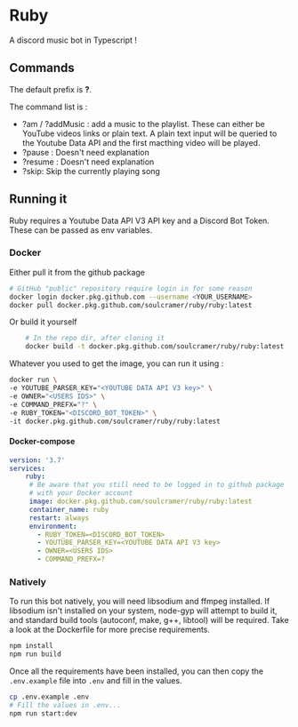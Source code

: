 # Ruby
A discord music bot in Typescript !

## Commands
The default prefix is **?**.

The command list is : 
 + ?am / ?addMusic : add a music to the playlist. These can either be YouTube videos links or plain text. 
    A plain text input will be queried to the Youtube Data API and the first macthing video will be played.
 + ?pause : Doesn't need explanation
 + ?resume : Doesn't need explanation
 + ?skip: Skip the currently playing song

## Running it 

Ruby requires a Youtube Data API V3 API key and a Discord Bot Token. These can be passed as env variables. 

### Docker

Either pull it from the github package
```sh
# GitHub "public" repository require login in for some reason
docker login docker.pkg.github.com --username <YOUR_USERNAME>
docker pull docker.pkg.github.com/soulcramer/ruby/ruby:latest
```
Or build it yourself
```sh
    # In the repo dir, after cloning it
    docker build -t docker.pkg.github.com/soulcramer/ruby/ruby:latest . 
```

Whatever you used to get the image, you can run it using :
```sh
docker run \
-e YOUTUBE_PARSER_KEY="<YOUTUBE DATA API V3 key>" \
-e OWNER="<USERS IDS>" \
-e COMMAND_PREFX="?" \
-e RUBY_TOKEN="<DISCORD_BOT_TOKEN>" \
-it docker.pkg.github.com/soulcramer/ruby/ruby:latest
```

#### Docker-compose

```yml
version: '3.7'
services:
    ruby:
     # Be aware that you still need to be logged in to github package 
     # with your Docker account
     image: docker.pkg.github.com/soulcramer/ruby/ruby:latest
     container_name: ruby
     restart: always
     environment:
       - RUBY_TOKEN=<DISCORD_BOT_TOKEN>
       - YOUTUBE_PARSER_KEY=<YOUTUBE DATA API V3 key>
       - OWNER=<USERS IDS>
       - COMMAND_PREFX=?
```

### Natively
To run this bot natively, you will need libsodium and ffmpeg installed. 
If libsodium isn't installed on your system, node-gyp will attempt to build it, and standard build tools
(autoconf, make, g++, libtool) will be required. Take a look at the Dockerfile for more precise requirements. 

```sh
npm install
npm run build
```

Once all the requirements have been installed, you can then copy the `.env.example` file 
into `.env` and fill in the values.
```sh
cp .env.example .env
# Fill the values in .env...
npm run start:dev
```